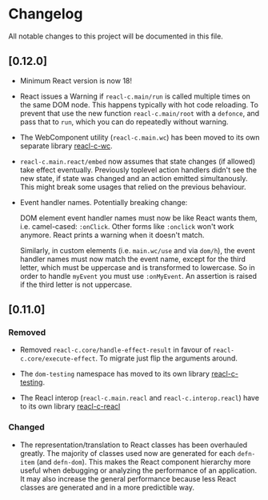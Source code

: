 # Changelog

All notable changes to this project will be documented in this file.

## [0.12.0]

- Minimum React version is now 18!

- React issues a Warning if `reacl-c.main/run` is called multiple
  times on the same DOM node. This happens typically with hot code
  reloading.  To prevent that use the new function `reacl-c.main/root`
  with a `defonce`, and pass that to `run`, which you can do
  repeatedly without warning.

- The WebComponent utility (`reacl-c.main.wc`) has been moved to its own
  separate library [reacl-c-wc](https://github.com/active-group/reacl-c-wc).

- `reacl-c.main.react/embed` now assumes that state changes (if allowed)
  take effect eventually. Previously toplevel action handlers didn't
  see the new state, if state was changed and an action emitted
  simultanously. This might break some usages that relied on the
  previous behaviour.

- Event handler names. Potentially breaking change:

  DOM element event handler names must now be like React wants them,
  i.e. camel-cased: `:onClick`. Other forms like `:onclick` won't
  work anymore. React prints a warning when it doesn't match.
  
  Similarly, in custom elements (i.e. `main.wc/use` and via `dom/h`),
  the event handler names must now match the event name, except for
  the third letter, which must be uppercase and is transformed to
  lowercase. So in order to handle `myEvent` you must use `:onMyEvent`.
  An assertion is raised if the third letter is not uppercase.

## [0.11.0]

### Removed

- Removed `reacl-c.core/handle-effect-result` in favour of
  `reacl-c.core/execute-effect`. To migrate just flip the arguments
  around.
  
- The `dom-testing` namespace has moved to its own library
  [reacl-c-testing](https://github.com/active-group/reacl-c-testing).
  
- The Reacl interop (`reacl-c.main.reacl` and `reacl-c.interop.reacl`)
  have to its own library
  [reacl-c-reacl](https://github.com/active-group/reacl-c-reacl)

### Changed

- The representation/translation to React classes has been overhauled
  greatly. The majority of classes used now are generated for each
  `defn-item` (and `defn-dom`). This makes the React component
  hierarchy more useful when debugging or analyzing the performance of
  an application.  It may also increase the general performance
  because less React classes are generated and in a more predictible
  way.
